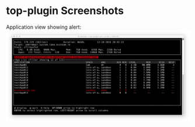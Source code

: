 # top-plugin Screenshots


Application view showing alert:
![Screenshot](screenshot_appview.png?raw=true)
